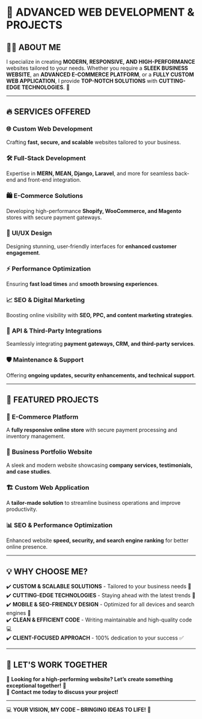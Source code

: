 
# 🚀 **ADVANCED WEB DEVELOPMENT & PROJECTS**

## 👨‍💻 **ABOUT ME**

I specialize in creating **MODERN, RESPONSIVE, AND HIGH-PERFORMANCE** websites tailored to your needs. Whether you require a **SLEEK BUSINESS WEBSITE**, an **ADVANCED E-COMMERCE PLATFORM**, or a **FULLY CUSTOM WEB APPLICATION**, I provide **TOP-NOTCH SOLUTIONS** with **CUTTING-EDGE TECHNOLOGIES**. 🚀

---

## 🔥 **SERVICES OFFERED**

### 🌐 **Custom Web Development**  
Crafting **fast, secure, and scalable** websites tailored to your business.

### 🛠️ **Full-Stack Development**  
Expertise in **MERN, MEAN, Django, Laravel**, and more for seamless back-end and front-end integration.

### 🛍️ **E-Commerce Solutions**  
Developing high-performance **Shopify, WooCommerce, and Magento** stores with secure payment gateways.

### 🎨 **UI/UX Design**  
Designing stunning, user-friendly interfaces for **enhanced customer engagement**.

### ⚡ **Performance Optimization**  
Ensuring **fast load times** and **smooth browsing experiences**.

### 📈 **SEO & Digital Marketing**  
Boosting online visibility with **SEO, PPC, and content marketing strategies**.

### 🔗 **API & Third-Party Integrations**  
Seamlessly integrating **payment gateways, CRM, and third-party services**.

### 🛡️ **Maintenance & Support**  
Offering **ongoing updates, security enhancements, and technical support**.

---

## 🚀 **FEATURED PROJECTS**

### 🛒 **E-Commerce Platform**  
A **fully responsive online store** with secure payment processing and inventory management.

### 🏢 **Business Portfolio Website**  
A sleek and modern website showcasing **company services, testimonials, and case studies**.

### 🏗️ **Custom Web Application**  
A **tailor-made solution** to streamline business operations and improve productivity.

### 📊 **SEO & Performance Optimization**  
Enhanced website **speed, security, and search engine ranking** for better online presence.

---

## 💡 **WHY CHOOSE ME?**

✔️ **CUSTOM & SCALABLE SOLUTIONS** - Tailored to your business needs 🎯  
✔️ **CUTTING-EDGE TECHNOLOGIES** - Staying ahead with the latest trends 🚀  
✔️ **MOBILE & SEO-FRIENDLY DESIGN** - Optimized for all devices and search engines 📱  
✔️ **CLEAN & EFFICIENT CODE** - Writing maintainable and high-quality code 💻  
✔️ **CLIENT-FOCUSED APPROACH** - 100% dedication to your success ✅  

---

## 🤝 **LET'S WORK TOGETHER**

🚀 **Looking for a high-performing website? Let’s create something exceptional together!** 🎉  
📩 **Contact me today to discuss your project!**  

---

💻 **YOUR VISION, MY CODE – BRINGING IDEAS TO LIFE!** 🚀


